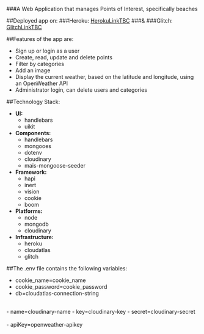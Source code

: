###A Web Application that manages Points of Interest, specifically beaches

##Deployed app on:
###Heroku: [HerokuLinkTBC](https://github.com/KathleenMK/poi-web-app)
###&
###Glitch: [GlitchLinkTBC](https://github.com/KathleenMK/poi-web-app)

##Features of the app are:

-  Sign up or login as a user
-  Create, read, update and delete points
-  Filter by categories
-  Add an image
-  Display the current weather, based on the latitude and longitude, using an OpenWeather API
-  Administrator login, can delete users and categories

##Technology Stack:

- __UI:__
  - handlebars 
  - uikit
- __Components:__  
  - handlebars 
  - mongooes 
  - dotenv
  - cloudinary
  - mais-mongoose-seeder
- __Framework:__
  - hapi 
  - inert 
  - vision
  - cookie
  - boom
- __Platforms:__
  - node
  - mongodb
  - cloudinary
- __Infrastructure:__
  - heroku
  - cloudatlas
  - glitch

##The .env file contains the following variables:

- cookie_name=cookie_name
- cookie_password=cookie_password
- db=cloudatlas-connection-string <br>
<br>
- name=cloudinary-name
- key=cloudinary-key
- secret=cloudinary-secret <br>
<br>
- apiKey=openweather-apikey

